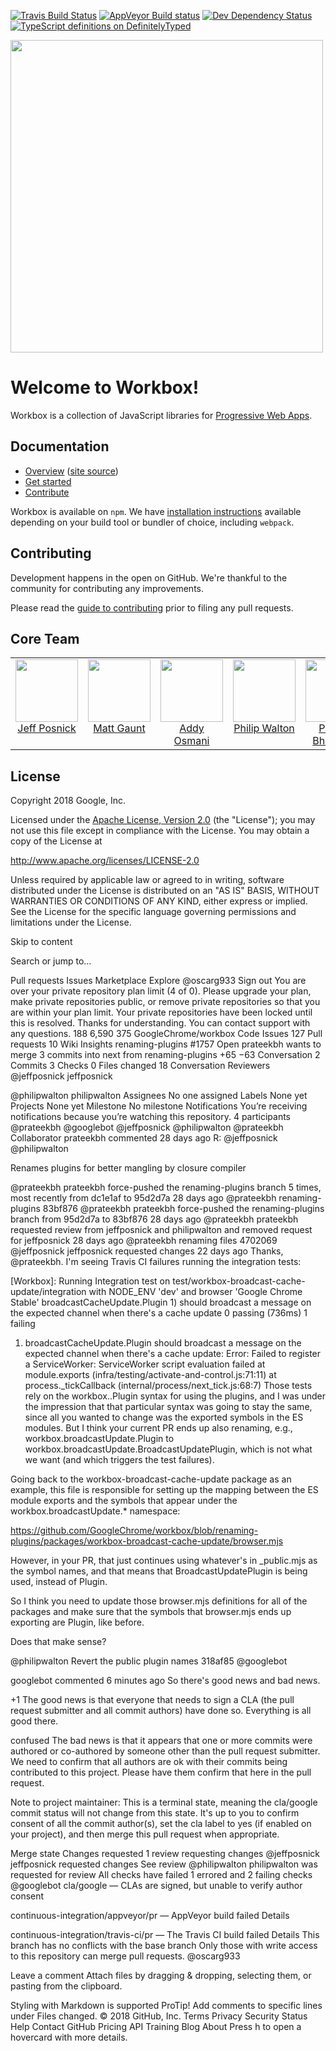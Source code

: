[![Travis Build Status][travis-image]][travis-url]
[![AppVeyor Build status][appveyor-image]][appveyor-url]
[![Dev Dependency Status][dev-dependency-image]][dev-dependency-url]
[![TypeScript definitions on DefinitelyTyped](https://definitelytyped.org/badges/standard-flat.svg)](https://www.npmjs.com/package/@types/workbox-sw)

<img src='https://user-images.githubusercontent.com/110953/28352645-7a8a66d8-6c0c-11e7-83af-752609e7e072.png' width='500px'/>

# Welcome to Workbox!

Workbox is a collection of JavaScript libraries for
[Progressive Web Apps](https://developers.google.com/web/progressive-web-apps/). 

## Documentation

* [Overview](https://developers.google.com/web/tools/workbox/) ([site source](https://github.com/google/WebFundamentals/tree/master/src/content/en/tools/workbox))
* [Get started](https://developers.google.com/web/tools/workbox/guides/get-started)
* [Contribute](CONTRIBUTING.md)

Workbox is available on `npm`. We have [installation
instructions](https://developers.google.com/web/tools/workbox/guides/precache-files/)
available depending on your build tool or bundler of choice, including
`webpack`.

## Contributing

Development happens in the open on GitHub. We're thankful to the community for
contributing any improvements.

Please read the [guide to contributing](CONTRIBUTING.md) prior to filing any
pull requests.

<h2>Core Team</h2>

<table>
  <tbody>
    <tr>
      <td align="center" valign="top">
        <img width="100" height="100" src="https://github.com/jeffposnick.png?s=150">
        <br>
        <a href="https://github.com/jeffposnick">Jeff Posnick</a>
      </td>
      <td align="center" valign="top">
        <img width="100" height="100" src="https://github.com/gauntface.png?s=150">
        <br>
        <a href="https://github.com/gauntface">Matt Gaunt</a>
      </td>
      <td align="center" width="20%" valign="top">
        <img width="100" height="100" src="https://github.com/addyosmani.png?s=150">
        <br>
        <a href="https://github.com/addyosmani">Addy Osmani</a>
      </td>
      <td align="center" valign="top">
        <img width="100" height="100" src="https://github.com/philipwalton.png?s=150">
        <br>
        <a href="https://github.com/philipwalton">Philip Walton</a>
      </td>
      <td align="center" valign="top">
        <img width="100" height="100" src="https://github.com/prateekbh.png?s=150">
        <br>
        <a href="https://github.com/prateekbh">Prateek Bhatnagar</a>
      </td>
       <td align="center" valign="top">
        <img width="100" height="100" src="https://github.com/kaycebasques.png?s=150">
        <br>
        <a href="https://github.com/kaycebasques">Kayce Basques</a>
      </td>
     </tr>
  </tbody>
</table>

## License

Copyright 2018 Google, Inc.

Licensed under the [Apache License, Version 2.0](LICENSE) (the "License");
you may not use this file except in compliance with the License. You may
obtain a copy of the License at

  http://www.apache.org/licenses/LICENSE-2.0

Unless required by applicable law or agreed to in writing, software
distributed under the License is distributed on an "AS IS" BASIS,
WITHOUT WARRANTIES OR CONDITIONS OF ANY KIND, either express or implied.
See the License for the specific language governing permissions and
limitations under the License.

[npm-url]: https://npmjs.org/package/workbox
[npm-image]: https://badge.fury.io/js/workbox.svg
[travis-url]: https://travis-ci.org/GoogleChrome/workbox
[travis-image]: https://travis-ci.org/GoogleChrome/workbox.svg?branch=master
[appveyor-image]: https://ci.appveyor.com/api/projects/status/4ct8ph4d34c5ifnw?svg=true
[appveyor-url]: https://ci.appveyor.com/project/gauntface/workbox
[dev-dependency-url]: https://david-dm.org/GoogleChrome/workbox?type=dev
[dev-dependency-image]: https://david-dm.org/GoogleChrome/workbox/dev-status.svg
Skip to content
 
Search or jump to…

Pull requests
Issues
Marketplace
Explore
 @oscarg933 Sign out
You are over your private repository plan limit (4 of 0). Please upgrade your plan, make private repositories public, or remove private repositories so that you are within your plan limit.
Your private repositories have been locked until this is resolved. Thanks for understanding. You can contact support with any questions.
188
6,590 375 GoogleChrome/workbox
 Code  Issues 127  Pull requests 10  Wiki  Insights
renaming-plugins #1757
 Open	prateekbh wants to merge 3 commits into next from renaming-plugins
+65 −63 
 Conversation 2   Commits 3   Checks 0   Files changed 18
Conversation
Reviewers
 @jeffposnick jeffposnick

 @philipwalton philipwalton
Assignees
No one assigned
Labels
None yet
Projects
None yet
Milestone
No milestone
Notifications
You’re receiving notifications because you’re watching this repository.
4 participants
@prateekbh
@googlebot
@jeffposnick
@philipwalton
@prateekbh
 Collaborator
prateekbh commented 28 days ago
R: @jeffposnick @philipwalton

Renames plugins for better mangling by closure compiler

 @prateekbh prateekbh force-pushed the renaming-plugins  branch 5 times, most recently from dc1e1af to 95d2d7a 28 days ago
 @prateekbh
renaming-plugins
83bf876
 @prateekbh prateekbh force-pushed the renaming-plugins  branch from 95d2d7a to 83bf876 28 days ago
 @prateekbh prateekbh requested review from jeffposnick and philipwalton and removed request for jeffposnick 28 days ago
 @prateekbh
renaming files
4702069
@jeffposnick
jeffposnick requested changes 22 days ago
Thanks, @prateekbh. I'm seeing Travis CI failures running the integration tests:

[Workbox]: Running Integration test on test/workbox-broadcast-cache-update/integration with NODE_ENV 'dev' and browser 'Google Chrome Stable'
  broadcastCacheUpdate.Plugin
    1) should broadcast a message on the expected channel when there's a cache update
  0 passing (736ms)
  1 failing
  1) broadcastCacheUpdate.Plugin
       should broadcast a message on the expected channel when there's a cache update:
     Error: Failed to register a ServiceWorker: ServiceWorker script evaluation failed
      at module.exports (infra/testing/activate-and-control.js:71:11)
      at process._tickCallback (internal/process/next_tick.js:68:7)
Those tests rely on the workbox.<packageName>.Plugin syntax for using the plugins, and I was under the impression that that particular syntax was going to stay the same, since all you wanted to change was the exported symbols in the ES modules. But I think your current PR ends up also renaming, e.g., workbox.broadcastUpdate.Plugin to workbox.broadcastUpdate.BroadcastUpdatePlugin, which is not what we want (and which triggers the test failures).

Going back to the workbox-broadcast-cache-update package as an example, this file is responsible for setting up the mapping between the ES module exports and the symbols that appear under the workbox.broadcastUpdate.* namespace:

https://github.com/GoogleChrome/workbox/blob/renaming-plugins/packages/workbox-broadcast-cache-update/browser.mjs

However, in your PR, that just continues using whatever's in _public.mjs as the symbol names, and that means that BroadcastUpdatePlugin is being used, instead of Plugin.

So I think you need to update those browser.mjs definitions for all of the packages and make sure that the symbols that browser.mjs ends up exporting are Plugin, like before.

Does that make sense?

 @philipwalton
Revert the public plugin names
318af85
@googlebot
 
googlebot commented 6 minutes ago
So there's good news and bad news.

+1 The good news is that everyone that needs to sign a CLA (the pull request submitter and all commit authors) have done so. Everything is all good there.

confused The bad news is that it appears that one or more commits were authored or co-authored by someone other than the pull request submitter. We need to confirm that all authors are ok with their commits being contributed to this project. Please have them confirm that here in the pull request.

Note to project maintainer: This is a terminal state, meaning the cla/google commit status will not change from this state. It's up to you to confirm consent of all the commit author(s), set the cla label to yes (if enabled on your project), and then merge this pull request when appropriate.

Merge state
Changes requested
1 review requesting changes 
@jeffposnick
jeffposnick requested changes
See review
@philipwalton
philipwalton was requested for review
All checks have failed
1 errored and 2 failing checks
@googlebot
cla/google — CLAs are signed, but unable to verify author consent

continuous-integration/appveyor/pr — AppVeyor build failed
Details

continuous-integration/travis-ci/pr — The Travis CI build failed
Details
This branch has no conflicts with the base branch
Only those with write access to this repository can merge pull requests.
@oscarg933
   
 
 
 
Leave a comment
Attach files by dragging & dropping, selecting them, or pasting from the clipboard.

 Styling with Markdown is supported
 ProTip! Add comments to specific lines under Files changed.
© 2018 GitHub, Inc.
Terms
Privacy
Security
Status
Help
Contact GitHub
Pricing
API
Training
Blog
About
Press h to open a hovercard with more details.
